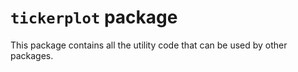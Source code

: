 # `tickerplot` package

This package contains all the utility code that can be used by other packages.


